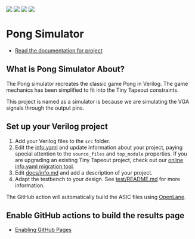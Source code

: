 ![](../../workflows/gds/badge.svg) ![](../../workflows/docs/badge.svg) ![](../../workflows/test/badge.svg) ![](../../workflows/fpga/badge.svg)

# Pong Simulator

- [Read the documentation for project](docs/info.md)

## What is Pong Simulator About?

The Pong simulator recreates the classic game Pong in Verilog. The game mechanics has been simplified to fit into the Tiny Tapeout constraints. 

This project is named as a simulator is because we are simulating the VGA signals through the output pins. 

## Set up your Verilog project

1. Add your Verilog files to the `src` folder.
2. Edit the [info.yaml](info.yaml) and update information about your project, paying special attention to the `source_files` and `top_module` properties. If you are upgrading an existing Tiny Tapeout project, check out our [online info.yaml migration tool](https://tinytapeout.github.io/tt-yaml-upgrade-tool/).
3. Edit [docs/info.md](docs/info.md) and add a description of your project.
4. Adapt the testbench to your design. See [test/README.md](test/README.md) for more information.

The GitHub action will automatically build the ASIC files using [OpenLane](https://www.zerotoasiccourse.com/terminology/openlane/).

## Enable GitHub actions to build the results page

- [Enabling GitHub Pages](https://tinytapeout.com/faq/#my-github-action-is-failing-on-the-pages-part)
